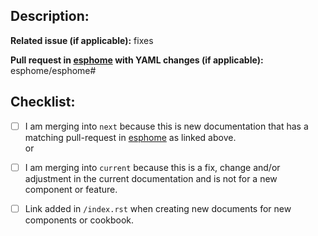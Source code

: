 ## Description:


**Related issue (if applicable):** fixes <link to issue>

**Pull request in [esphome](https://github.com/esphome/esphome) with YAML changes (if applicable):** esphome/esphome#<esphome PR number goes here>

## Checklist:

  - [ ] I am merging into `next` because this is new documentation that has a matching pull-request in [esphome](https://github.com/esphome/esphome) as linked above.  
    or
  - [ ] I am merging into `current` because this is a fix, change and/or adjustment in the current documentation and is not for a new component or feature.

  - [ ] Link added in `/index.rst` when creating new documents for new components or cookbook.
